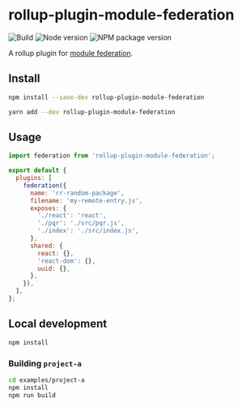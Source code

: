 # rollup-plugin-module-federation

![Build](https://github.com/MadaraUchiha-314/rollup-plugin-module-federation/actions/workflows/ci.yaml/badge.svg) 
![Node version](https://img.shields.io/node/v/rollup-plugin-module-federation)
![NPM package version](https://img.shields.io/npm/v/rollup-plugin-module-federation)

A rollup plugin for [module federation](https://github.com/module-federation).

## Install

```sh
npm install --save-dev rollup-plugin-module-federation
```

```sh
yarn add --dev rollup-plugin-module-federation
```

## Usage

```js
import federation from 'rollup-plugin-module-federation';

export default {
  plugins: [
    federation({
      name: 'rr-random-package',
      filename: 'my-remote-entry.js',
      exposes: {
        './react': 'react',
        './pqr': './src/pqr.js',
        './index': './src/index.js',
      },
      shared: {
        react: {},
        'react-dom': {},
        uuid: {},
      },
    }),
  ],
};
```

## Local development

```sh
npm install
```

### Building `project-a`

```sh
cd examples/project-a
npm install
npm run build
```
